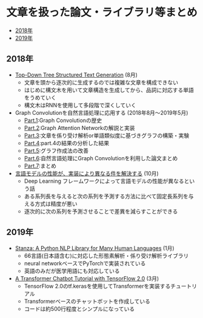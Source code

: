 # 文章を扱った論文・ライブラリ等まとめ

- [2018年](#2018年)
- [2019年](#2019年)

## 2018年

- [Top-Down Tree Structured Text Generation](https://arxiv.org/abs/1808.04865) (8月)
  - 文章を頭から逐次的に生成するのでは複雑な文章を構成できない
  - はじめに構文木を用いて文章構造を生成してから、品詞に対応する単語をうめていく
  - 構文木はRNNを使用して多段階で深くしていく
- Graph Convolutionを自然言語処理に応用する (2018年8月～2019年5月)
  - [Part.1](https://medium.com/programming-soda/graph-convolution%E3%82%92%E8%87%AA%E7%84%B6%E8%A8%80%E8%AA%9E%E5%87%A6%E7%90%86%E3%81%AB%E5%BF%9C%E7%94%A8%E3%81%99%E3%82%8B-part1-b792d53c4c18):Graph Convolutionの歴史
  - [Part.2](https://medium.com/programming-soda/graph-convolution%E3%82%92%E8%87%AA%E7%84%B6%E8%A8%80%E8%AA%9E%E5%87%A6%E7%90%86%E3%81%AB%E5%BF%9C%E7%94%A8%E3%81%99%E3%82%8B-part2-dd0f9bc25dd3):Graph Attention Networkの解説と実装
  - [Part.3](https://medium.com/programming-soda/graph-convolution%E3%81%A7%E8%87%AA%E7%84%B6%E8%A8%80%E8%AA%9E%E5%87%A6%E7%90%86%E3%82%92%E8%A1%8C%E3%81%86-%E3%83%86%E3%82%AD%E3%82%B9%E3%83%88%E5%88%86%E9%A1%9E%E7%B7%A8-part3-b85acee1a3e8):文章を係り受け解析or単語類似度に基づきグラフの構築・実験
  - [Part.4](https://medium.com/programming-soda/graph-convolution%E3%81%A7%E8%87%AA%E7%84%B6%E8%A8%80%E8%AA%9E%E5%87%A6%E7%90%86%E3%82%92%E8%A1%8C%E3%81%86-%E3%83%86%E3%82%AD%E3%82%B9%E3%83%88%E5%88%86%E9%A1%9E%E7%B7%A8-part4-caee203b86af):part.4の結果の分析した結果
  - [Part.5](https://medium.com/programming-soda/graph-convolution%E3%81%A7%E8%87%AA%E7%84%B6%E8%A8%80%E8%AA%9E%E5%87%A6%E7%90%86%E3%82%92%E8%A1%8C%E3%81%86-%E3%83%86%E3%82%AD%E3%82%B9%E3%83%88%E5%88%86%E9%A1%9E%E7%B7%A8-part5-end-cc9b0b4aac06):グラフ作成法の改善
  - [Part.6](https://medium.com/programming-soda/graph-convolution%E3%82%92%E8%87%AA%E7%84%B6%E8%A8%80%E8%AA%9E%E5%87%A6%E7%90%86%E3%81%AB%E5%BF%9C%E7%94%A8%E3%81%99%E3%82%8B-part6-f4596b2bcc93):自然言語処理にGraph Convolutionを利用した論文まとめ
  - [Part.7](https://medium.com/programming-soda/graph-convolution%E3%82%92%E8%87%AA%E7%84%B6%E8%A8%80%E8%AA%9E%E5%87%A6%E7%90%86%E3%81%AB%E5%BF%9C%E7%94%A8%E3%81%99%E3%82%8B-part7-end-3f6812ca08cf):まとめ
- [言語モデルの性能が、実装により異なる件を解決する](https://medium.com/programming-soda/%E8%A8%80%E8%AA%9E%E3%83%A2%E3%83%87%E3%83%AB%E3%81%AE%E6%80%A7%E8%83%BD%E3%81%8C-%E5%AE%9F%E8%A3%85%E3%81%AB%E3%82%88%E3%82%8A%E7%95%B0%E3%81%AA%E3%82%8B%E4%BB%B6%E3%82%92%E8%A7%A3%E6%B1%BA%E3%81%99%E3%82%8B-5d36c841fcac) (10月)
  - Deep Learning フレームワークによって言語モデルの性能が異なるという話
  - ある系列長を与えると次の系列を予測する方法に比べて固定長系列を与える方式は精度が悪い
  - 逐次的に次の系列を予測させることで差異を減らすことができる

## 2019年

- [Stanza: A Python NLP Library for Many Human Languages](https://github.com/stanfordnlp/stanza) (1月)
  - 66言語(日本語含む)に対応した形態素解析・係り受け解析ライブラリ
  - neural networkベースでPyTorchで実装されている
  - 英語のみだが医学用語にも対応している
- [A Transformer Chatbot Tutorial with TensorFlow 2.0](https://medium.com/tensorflow/a-transformer-chatbot-tutorial-with-tensorflow-2-0-88bf59e66fe2) (3月)
  - TensorFlow 2.0のtf.kerasを使用してTransformerを実装するチュートリアル
  - Transformerベースのチャットボットを作成している
  - コードは約500行程度とシンプルになっている
  